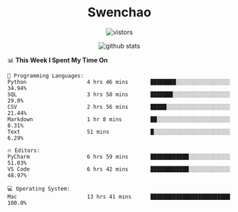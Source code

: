 <h1 align="center">Swenchao</h3>

<p align="center">
  <img src="https://visitor-badge.glitch.me/badge?page_id=Swenchao" alt="vistors" />
</p>

<p align="center">
  <img src="https://github-readme-stats.vercel.app/api?username=Swenchao&count_private=true&show_icons=true&theme=vue-dark&hide_title=true" alt="github stats" />
</p>

<!--START_SECTION:waka-->
📊 **This Week I Spent My Time On** 

```text
💬 Programming Languages: 
Python                   4 hrs 46 mins       ████████░░░░░░░░░░░░░░░░░   34.94% 
SQL                      3 hrs 58 mins       ███████░░░░░░░░░░░░░░░░░░   29.0% 
CSV                      2 hrs 56 mins       █████░░░░░░░░░░░░░░░░░░░░   21.44% 
Markdown                 1 hr 8 mins         ██░░░░░░░░░░░░░░░░░░░░░░░   8.31% 
Text                     51 mins             █░░░░░░░░░░░░░░░░░░░░░░░░   6.29%

🔥 Editors: 
PyCharm                  6 hrs 59 mins       ████████████░░░░░░░░░░░░░   51.03% 
VS Code                  6 hrs 42 mins       ████████████░░░░░░░░░░░░░   48.97%

💻 Operating System: 
Mac                      13 hrs 41 mins      █████████████████████████   100.0%

```


<!--END_SECTION:waka-->
